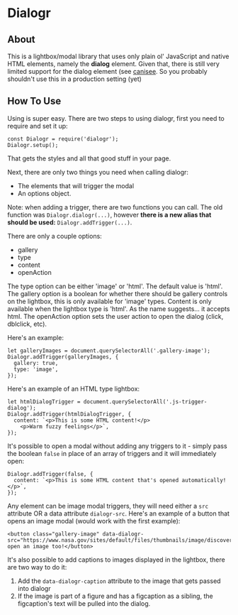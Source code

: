 # Dialogr

## About

This is a lightbox/modal library that uses only plain ol' JavaScript and native HTML elements, namely the **dialog** element. Given that, there is still very limited support for the dialog element (see [canisee](https://caniuse.com/#search=dialog). So you probably shouldn't use this in a production setting (yet)

## How To Use

Using is super easy. There are two steps to using dialogr, first you need to require and set it up:

```
const Dialogr = require('dialogr');
Dialogr.setup();
```

That gets the styles and all that good stuff in your page. 

Next, there are only two things you need when calling dialogr:

* The elements that will trigger the modal
* An options object.

Note: when adding a trigger, there are two functions you can call. The old function was `Dialogr.dialogr(...)`, however **there is a new alias that should be used:** `Dialogr.addTrigger(...)`.

There are only a couple options: 

* gallery
* type
* content
* openAction

The type option can be either 'image' or 'html'. The default value is 'html'. The gallery option is a boolean for whether there should be gallery controls on the lightbox, this is only available for 'image' types. Content is only available when the lightbox type is 'html'. As the name suggests... it accepts html. The openAction option sets the user action to open the dialog (click, dblclick, etc).

Here's an example:

```
let galleryImages = document.querySelectorAll('.gallery-image');
Dialogr.addTrigger(galleryImages, {
  gallery: true,
  type: 'image',
});
```

Here's an example of an HTML type lightbox:

```
let htmlDialogTrigger = document.querySelectorAll('.js-trigger-dialog');
Dialogr.addTrigger(htmlDialogTrigger, {
  content: `<p>This is some HTML content!</p>
    <p>Warm fuzzy feelings</p>`,
});
```

It's possible to open a modal without adding any triggers to it - simply pass the boolean `false` in place of an array of triggers and it will immediately open:

```
Dialogr.addTrigger(false, {
  content: `<p>This is some HTML content that's opened automatically!</p>`,
});
```

Any element can be image modal triggers, they will need either a `src` attribute OR a data attribute `dialogr-src`. Here's an example of a button that opens an image modal (would work with the first example):

```
<button class="gallery-image" data-dialogr-src="https://www.nasa.gov/sites/default/files/thumbnails/image/discover_missions_banner.jpg">I open an image too!</button>
```

It's also possible to add captions to images displayed in the lightbox, there are two way to do it:

1. Add the `data-dialogr-caption` attribute to the image that gets passed into dialogr
2. If the image is part of a figure and has a figcaption as a sibling, the figcaption's text will be pulled into the dialog.
